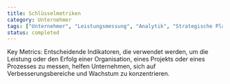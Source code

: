 ```yaml
---
title: Schlüsselmetriken
category: Unternehmer
tags: ["Unternehmer", "Leistungsmessung", "Analytik", "Strategische Planung"]
status: completed
---
```

Key Metrics: Entscheidende Indikatoren, die verwendet werden, um die Leistung oder den Erfolg einer Organisation, eines Projekts oder eines Prozesses zu messen, helfen Unternehmen, sich auf Verbesserungsbereiche und Wachstum zu konzentrieren.